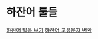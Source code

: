 # 하잔어 툴들

[하잔어 발음 보기](https://newhajinyoon.github.io/hazan-tools/pronunciation/)
[하잔어 고유문자 변환](https://newhajinyoon.github.io/hazan-tools/hazanUC/)
